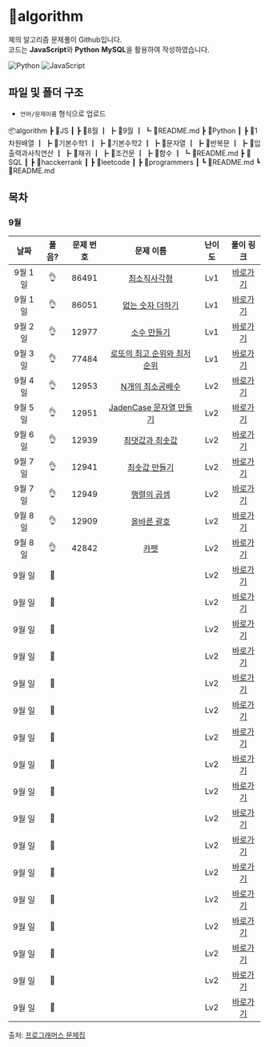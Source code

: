 # :cactus:algorithm
졔의 알고리즘 문제풀이 Github입니다.  
코드는 **JavaScript**와 **Python** **MySQL**을 활용하여 작성하였습니다. 

![Python](https://img.shields.io/badge/python-3670A0?style=for-the-badge&logo=python&logoColor=ffdd54)
![JavaScript](https://img.shields.io/badge/javascript-%23323330.svg?style=for-the-badge&logo=javascript&logoColor=%23F7DF1E)
<br/>

## 파일 및 폴더 구조
- `언어/문제이름` 형식으로 업로드

📦algorithm
 ┣ 📂JS
 ┃ ┣ 📂8월
 ┃ ┣ 📂9월
 ┃ ┗ 📜README.md
 ┣ 📂Python
 ┃ ┣ 📂1차원배열
 ┃ ┣ 📂기본수학1
 ┃ ┣ 📂기본수학2
 ┃ ┣ 📂문자열
 ┃ ┣ 📂반복문
 ┃ ┣ 📂입출력과사칙연산
 ┃ ┣ 📂재귀
 ┃ ┣ 📂조건문
 ┃ ┣ 📂함수
 ┃ ┗ 📜README.md
 ┣ 📂SQL
 ┃ ┣ 📂hacckerrank
 ┃ ┣ 📂leetcode
 ┃ ┣ 📂programmers
 ┃ ┗ 📜README.md
 ┗ 📜README.md
<br/>

## 목차

### 9월
|          날짜          |        풀음?         |        문제 번호         |        문제 이름         |         난이도          |        풀이 링크         |
| :-----: | :-----: | :-----: | :-----: | :-----: | :-----: |
| 9월 1일 |  :ok_hand:  | 86491 | <a href="https://school.programmers.co.kr/learn/courses/30/lessons/86491" target="_blank">최소직사각형</a> | Lv1 | <a href="./JS/9월/최소직사각형.js">바로가기</a> |
| 9월 1일 |  :ok_hand:  | 86051 | <a href="https://school.programmers.co.kr/learn/courses/30/lessons/86051" target="_blank">없는 숫자 더하기</a> | Lv1 | <a href="./JS/9월/없는숫자더하기.js">바로가기</a> |
| 9월 2일 |  :ok_hand:  | 12977 | <a href="https://school.programmers.co.kr/learn/courses/30/lessons/12977" target="_blank">소수 만들기</a> | Lv1 | <a href="./JS/9월/소수만들기.js">바로가기</a> |
| 9월 3일 |  :ok_hand:  | 77484 | <a href="https://school.programmers.co.kr/learn/courses/30/lessons/77484" target="_blank">로또의 최고 순위와 최저 순위</a> | Lv1 | <a href="./JS/9월/로또의최고순위와최저순위.js">바로가기</a> |
| 9월 4일 |  :ok_hand:  | 12953 | <a href="https://school.programmers.co.kr/learn/courses/30/lessons/12953" target="_blank">N개의 최소공배수</a> | Lv2 | <a href="./JS/9월/N개의최소공배수.js">바로가기</a> |
| 9월 5일 |  :ok_hand:  | 12951 | <a href="https://school.programmers.co.kr/learn/courses/30/lessons/12951" target="_blank">JadenCase 문자열 만들기</a> | Lv2 | <a href="./JS/9월/JadenCase문자열만들기.js">바로가기</a> |
| 9월 6일 |  :ok_hand:  | 12939 | <a href="https://school.programmers.co.kr/learn/courses/30/lessons/12939" target="_blank">최댓값과 최솟값</a> | Lv2 | <a href="./JS/9월/최댓값과최솟값.js">바로가기</a> |
| 9월 7일 |  :ok_hand:  | 12941 | <a href="https://school.programmers.co.kr/learn/courses/30/lessons/12941" target="_blank">최솟값 만들기</a> | Lv2 | <a href="./JS/9월/최솟값만들기.js">바로가기</a> |
| 9월 7일 |  :ok_hand:  | 12949 | <a href="https://school.programmers.co.kr/learn/courses/30/lessons/12949" target="_blank">행렬의 곱셈</a> | Lv2 | <a href="./JS/9월/행렬의곱셈.js">바로가기</a> |
| 9월 8일 |  :ok_hand:  | 12909 | <a href="https://school.programmers.co.kr/learn/courses/30/lessons/12909" target="_blank">올바른 괄호</a> | Lv2 | <a href="./JS/9월/올바른괄호.js">바로가기</a> |
| 9월 8일 |  :ok_hand:  | 42842 | <a href="https://school.programmers.co.kr/learn/courses/30/lessons/42842" target="_blank">카펫</a> | Lv2 | <a href="./JS/9월/카펫.js">바로가기</a> |
| 9월 일 |  :running:  |  | <a href="" target="_blank"></a> | Lv2 | <a href="./JS/9월/.js">바로가기</a> |
| 9월 일 |  :running:  |  | <a href="" target="_blank"></a> | Lv2 | <a href="./JS/9월/.js">바로가기</a> |
| 9월 일 |  :running:  |  | <a href="" target="_blank"></a> | Lv2 | <a href="./JS/9월/.js">바로가기</a> |
| 9월 일 |  :running:  |  | <a href="" target="_blank"></a> | Lv2 | <a href="./JS/9월/.js">바로가기</a> |
| 9월 일 |  :running:  |  | <a href="" target="_blank"></a> | Lv2 | <a href="./JS/9월/.js">바로가기</a> |
| 9월 일 |  :running:  |  | <a href="" target="_blank"></a> | Lv2 | <a href="./JS/9월/.js">바로가기</a> |
| 9월 일 |  :running:  |  | <a href="" target="_blank"></a> | Lv2 | <a href="./JS/9월/.js">바로가기</a> |
| 9월 일 |  :running:  |  | <a href="" target="_blank"></a> | Lv2 | <a href="./JS/9월/.js">바로가기</a> |
| 9월 일 |  :running:  |  | <a href="" target="_blank"></a> | Lv2 | <a href="./JS/9월/.js">바로가기</a> |
| 9월 일 |  :running:  |  | <a href="" target="_blank"></a> | Lv2 | <a href="./JS/9월/.js">바로가기</a> |
| 9월 일 |  :running:  |  | <a href="" target="_blank"></a> | Lv2 | <a href="./JS/9월/.js">바로가기</a> |
| 9월 일 |  :running:  |  | <a href="" target="_blank"></a> | Lv2 | <a href="./JS/9월/.js">바로가기</a> |
| 9월 일 |  :running:  |  | <a href="" target="_blank"></a> | Lv2 | <a href="./JS/9월/.js">바로가기</a> |
| 9월 일 |  :running:  |  | <a href="" target="_blank"></a> | Lv2 | <a href="./JS/9월/.js">바로가기</a> |
| 9월 일 |  :running:  |  | <a href="" target="_blank"></a> | Lv2 | <a href="./JS/9월/.js">바로가기</a> |
| 9월 일 |  :running:  |  | <a href="" target="_blank"></a> | Lv2 | <a href="./JS/9월/.js">바로가기</a> |
| 9월 일 |  :running:  |  | <a href="" target="_blank"></a> | Lv2 | <a href="./JS/9월/.js">바로가기</a> |

출처: [프로그래머스 문제집](https://school.programmers.co.kr/learn/challenges)
